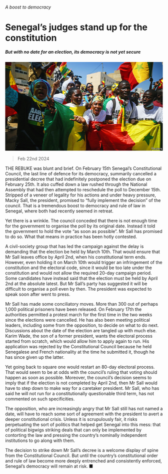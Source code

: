 ###### A boost to democracy

# Senegal’s judges stand up for the constitution 

##### But with no date for an election, its democracy is not yet secure 

![image](images/20240224_MAP002.jpg) 

> Feb 22nd 2024 

THE REBUKE was blunt and brief. On February 15th Senegal’s Constitutional Council, the last line of defence for its democracy, summarily cancelled a presidential decree that had indefinitely postponed the election due on February 25th. It also cuffed down a law rushed through the National Assembly that had then attempted to reschedule the poll to December 15th. Stripped of a veneer of legality for his actions and under heavy pressure, Macky Sall, the president, promised to “fully implement the decision” of the council. That is a tremendous boost to democracy and rule of law in Senegal, where both had recently seemed in retreat. 

Yet there is a wrinkle. The council conceded that there is not enough time for the government to organise the poll by its original date. Instead it told the government to hold the vote “as soon as possible”. Mr Sall has promised to do so. What that means in practice has been hotly contested. 

 A civil-society group that has led the campaign against the delay is demanding that the election be held by March 10th. That would ensure that Mr Sall leaves office by April 2nd, when his constitutional term ends. However, even holding it on March 10th would trigger an infringement of the constitution and the electoral code, since it would be too late under the constitution and would not allow the required 20-day campaign period. Some candidates have instead said that the election must be held by April 2nd at the absolute latest. But Mr Sall’s party has suggested it will be difficult to organise a poll even by then. The president was expected to speak soon after  went to press.

Mr Sall has made some conciliatory moves. More than 300 out of perhaps 1,000 political prisoners have been released. On February 17th the authorities permitted a protest march for the first time in the two weeks since the elections were cancelled. He has also been meeting political leaders, including some from the opposition, to decide on what to do next. Discussions about the date of the election are tangled up with much else. Karim Wade, the son of a former president, wants the electoral process started from scratch, which would allow him to apply again to run. His application was rejected by the Constitutional Council because he held Senegalese and French nationality at the time he submitted it, though he has since given up the latter.

Yet going back to square one would restart an 80-day electoral process. That would seem to be at odds with the council’s ruling that voting should happen as soon as possible. Moreover, the council’s decision seems to imply that if the election is not completed by April 2nd, then Mr Sall would have to step down to make way for a caretaker president. Mr Sall, who has said he will not run for a constitutionally questionable third term, has not commented on such specificities. 

The opposition, who are increasingly angry that Mr Sall still has not named a date, will have to reach some sort of agreement with the president to avert a deeper constitutional crisis. Unless it is scrupulously fair, it risks perpetuating the sort of politics that helped get Senegal into this mess: that of political bigwigs striking deals that can only be implemented by contorting the law and pressing the country’s nominally independent institutions to go along with them. 

The decision to strike down Mr Sall’s decree is a welcome display of spine from the Constitutional Council. But until the country’s constitutional order and rule of law become more deeply entrenched and consistently enforced, Senegal’s democracy will remain at risk. ■

